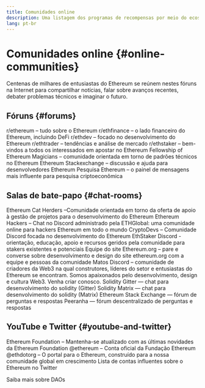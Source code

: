 ```yaml
---
title: Comunidades online
description: Uma listagem dos programas de recompensas por meio do ecossistema Ethereum.
lang: pt-br
---
```


# Comunidades online {#online-communities}

Centenas de milhares de entusiastas do Ethereum se reúnem nestes fóruns na Internet para compartilhar notícias, falar sobre avanços recentes, debater problemas técnicos e imaginar o futuro.

## Fóruns {#forums}

<SocialListItem socialIcon="reddit"><Link href="https://www.reddit.com/r/ethereum">r/ethereum</Link> – tudo sobre o Ethereum</SocialListItem>
<SocialListItem socialIcon="reddit"><Link href="https://www.reddit.com/r/ethfinance/">r/ethfinance</Link> – o lado financeiro do Ethereum, incluindo DeFi</SocialListItem>
<SocialListItem socialIcon="reddit"><Link href="https://www.reddit.com/r/ethdev/">r/ethdev</Link> – focado no desenvolvimento do Ethereum</SocialListItem>
<SocialListItem socialIcon="reddit"><Link href="https://www.reddit.com/r/ethtrader/">r/ethtrader</Link> – tendências e análise de mercado</SocialListItem>
<SocialListItem socialIcon="reddit"><Link href="https://www.reddit.com/r/ethstaker/">r/ethstaker</Link> – bem-vindos a todos os interessados em apostar no Ethereum</SocialListItem>
<SocialListItem socialIcon="webpage"><Link href="https://ethereum-magicians.org">Fellowship of Ethereum Magicians</Link> – comunidade orientada em torno de padrões técnicos no Ethereum</SocialListItem>
<SocialListItem socialIcon="stackExchange"><Link href="https://ethereum.stackexchange.com">Ethereum Stackexchange</Link> – discussão e ajuda para desenvolvedores Ethereum</SocialListItem>
<SocialListItem socialIcon="webpage"><Link href="https://ethresear.ch">Pesquisa Ethereum</Link> – o painel de mensagens mais influente para pesquisa criptoeconômica</SocialListItem>

## Salas de bate-papo {#chat-rooms}

<SocialListItem socialIcon="discord"><Link href="https://discord.com/invite/Nz6rtfJ8Cu">Ethereum Cat Herders</Link> –Comunidade orientada em torno da oferta de apoio à gestão de projetos para o desenvolvimento do Ethereum</SocialListItem>
<SocialListItem socialIcon="discord"><Link href="https://ethglobal.com/discord">Ethereum Hackers</Link> – Chat no Discord administrado pela ETHGlobal: uma comunidade online para hackers Ethereum em todo o mundo</SocialListItem>
<SocialListItem socialIcon="discord"><Link href="https://discord.gg/5W5tVb3">CryptoDevs</Link> – Comunidade Discord focada no desenvolvimento do Ethereum</SocialListItem>
<SocialListItem socialIcon="discord"><Link href="https://discord.gg/ethstaker">EthStaker Discord</Link> - orientação, educação, apoio e recursos geridos pela comunidade para stakers existentes e potenciais</SocialListItem>
<SocialListItem socialIcon="discord"><Link href="https://discord.gg/ethereum-org">Equipe do site Ethereum.org</Link> – pare e converse sobre desenvolvimento e design do site ethereum.org com a equipe e pessoas da comunidade</SocialListItem>
<SocialListItem socialIcon="discord"><Link href="https://discord.matos.club/">Matos Discord</Link> – comunidade de criadores da Web3 na qual construtores, líderes do setor e entusiastas do Ethereum se encontram. Somos apaixonados pelo desenvolvimento, design e cultura Web3. Venha criar conosco.</SocialListItem>
<SocialListItem socialIcon="webpage"><Link href="https://gitter.im/ethereum/solidity/">Solidity Gitter</Link> — chat para desenvolvimento do solidity (Gitter)</SocialListItem>
<SocialListItem socialIcon="webpage"><Link href="https://matrix.to/#/#ethereum_solidity:gitter.im">Solidity Matrix</Link> — chat para desenvolvimento do solidity (Matrix)</SocialListItem>
<SocialListItem socialIcon="webpage"><Link href="https://ethereum.stackexchange.com/">Ethereum Stack Exchange</Link> — fórum de perguntas e respostas</SocialListItem>
<SocialListItem socialIcon="webpage"><Link href="https://peeranha.io/">Peeranha</Link> — fórum descentralizado de perguntas e respostas</SocialListItem>

## YouTube e Twitter {#youtube-and-twitter}

<SocialListItem socialIcon="youtube"><Link href="https://www.youtube.com/c/EthereumFoundation">Ethereum Foundation</Link> – Mantenha-se atualizado com as últimas novidades da Ethereum Foundation</SocialListItem>
<SocialListItem socialIcon="twitter"><Link href="https://x.com/ethereum">@ethereum</Link> – Conta oficial da Fundação Ethereum</SocialListItem>
<SocialListItem socialIcon="twitter"><Link href="https://x.com/ethdotorg">@ethdotorg</Link> – O portal para o Ethereum, construído para a nossa comunidade global em crescimento</SocialListItem>
<SocialListItem socialIcon="webpage"><Link href="https://hive.one/c/ethereum?page=1">Lista de contas influentes sobre o Ethereum no Twitter</Link></SocialListItem>

<Divider />

<Callout emoji=":classical_building:" titleKey="page-community-daos-callout-title" descriptionKey="page-community-daos-callout-description">
  <div>
    <ButtonLink href="/community/get-involved/#decentralized-autonomous-organizations-daos">
      Saiba mais sobre DAOs
    </ButtonLink>
  </div>
</Callout>

